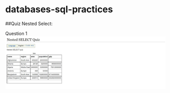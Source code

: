 # databases-sql-practices

##Quiz Nested Select:


Question 1  
![Nested Select Q1](./sqlzoo/data/nested_select_quiz_1.JPG)
